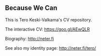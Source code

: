 ## Because We Can

This is Tero Keski-Valkama's CV repository.

The interactive CV: https://goo.gl/AEwQLR

Biography: http://neter.fi

See also my identity page: http://neter.fi/tero/